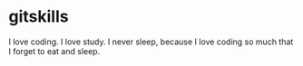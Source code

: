 # gitskills
I love coding.
I love study.
I never sleep, because I love coding so much that I forget to eat and sleep.
